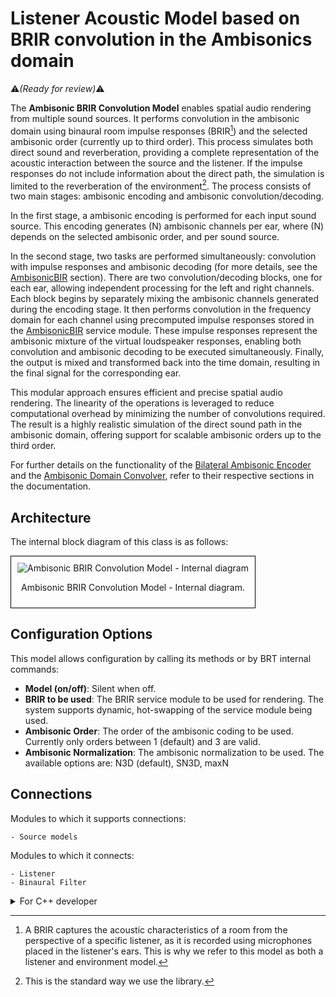 # Listener Acoustic Model based on BRIR convolution in the Ambisonics domain

:warning:*(Ready for review)*:warning:

The **Ambisonic BRIR Convolution Model** enables spatial audio rendering from multiple sound sources. It performs convolution in the ambisonic domain using binaural room impulse responses (BRIR[^1]) and the selected ambisonic order (currently up to third order). This process simulates both direct sound and reverberation, providing a complete representation of the acoustic interaction between the source and the listener. If the impulse responses do not include information about the direct path, the simulation is limited to the reverberation of the environment[^2]. The process consists of two main stages: ambisonic encoding and ambisonic convolution/decoding.

[^1]: A BRIR captures the acoustic characteristics of a room from the perspective of a specific listener, as it is recorded using microphones placed in the listener's ears. This is why we refer to this model as both a listener and environment model.
[^2]: This is the standard way we use the library.

In the first stage, a ambisonic encoding is performed for each input sound source. This encoding generates (N) ambisonic channels per ear, where (N) depends on the selected ambisonic order, and per sound source.

In the second stage, two tasks are performed simultaneously: convolution with impulse responses and ambisonic decoding (for more details, see the [AmbisonicBIR](../../service-modules/service-ambisonic-bir.md) section). 
There are two convolution/decoding blocks, one for each ear, allowing independent processing for the left and right channels. Each block begins by separately mixing the ambisonic channels generated during the encoding stage. It then performs convolution in the frequency domain for each channel using precomputed impulse responses stored in the [AmbisonicBIR](../../service-modules/service-ambisonic-bir.md) service module. These impulse responses represent the ambisonic mixture of the virtual loudspeaker responses, enabling both convolution and ambisonic decoding to be executed simultaneously.
Finally, the output is mixed and transformed back into the time domain, resulting in the final signal for the corresponding ear.

This modular approach ensures efficient and precise spatial audio rendering. The linearity of the operations is leveraged to reduce computational overhead by minimizing the number of convolutions required. The result is a highly realistic simulation of the direct sound path in the ambisonic domain, offering support for scalable ambisonic orders up to the third order.

For further details on the functionality of the [Bilateral Ambisonic Encoder](../../processing-modules/bilateral-ambisonic-encoder.md) and the [Ambisonic Domain Convolver](../../processing-modules/ambisonic-domain-convolver.md), refer to their respective sections in the documentation. 

## Architecture

The internal block diagram of this class is as follows:
<div style="border: 1px solid #000; padding: 10px; display: inline-block;">
    <img src="/BRT-Documentation/assets/sysmldiagrams/none.png" alt="Ambisonic BRIR Convolution Model - Internal diagram" style="display: block; margin: 0 auto;">
    <p style="text-align: center;">Ambisonic BRIR Convolution Model - Internal diagram.</p>
</div>

## Configuration Options

This model allows configuration by calling its methods or by BRT internal commands:

- **Model (on/off)**: Silent when off.
- **BRIR to be used**: The BRIR service module to be used for rendering. The system supports dynamic, hot-swapping of the service module being used.
- **Ambisonic Order**: The order of the ambisonic coding to be used. Currently only orders between 1 (default) and 3 are valid.
- **Ambisonic Normalization**: The ambisonic normalization to be used. The available options are: N3D (default), SN3D, maxN 

## Connections
Modules to which it supports connections: 

    - Source models    

Modules to which it connects:

    - Listener
    - Binaural Filter



<details>
<summary>For C++ developer</summary>

<ul>
<li><strong>File</strong>: /include/ListenerModels/ListenerAmbisonicEnvironmentBRIRModel.hpp</li>
<li><strong>Class name</strong>: CListenerAmbisonicEnvironmentBRIRModel</li>
<li><strong>Inheritance</strong>: CListenerModelBase</li>
<li><strong>Namespace</strong>: BRTListenerModel</li>
<li><strong>Classes that instance</strong>:
    <ul>
        <li>BRTProcessing::CAmbisonicDomainConvolverProcessor</li>
        <li>BRTProcessing::CBilateralAmbisonicEncoderProcessor</li>
    </ul>
</li>
</ul> 

<h2>Class inheritance diagram</h2>
<div style="border: 1px solid #000; padding: 10px; display: inline-block;">
    <img src="/BRT-Documentation/assets/sysmldiagrams/none.png" alt="ListenerAmbisonicEnvironmentBRIRModel class diagram" style="display: block; margin: 0 auto;">
    <p style="text-align: center;">ListenerAmbisonicEnvironmentBRIRModel class diagram.</p>
</div>
<br>

<h2>How to instantiate</h2>


```cpp
// Assuming that the ID of this listener model is contained in _listenerModelID.
brtManager.BeginSetup();
std::shared_ptr<BRTListenerModel::CListenerAmbisonicEnvironmentBRIRModel>listenerModel = brtManager.CreateListenerModel<BRTListenerModel::CListenerAmbisonicEnvironmentBRIRModel>(_listenerModelID);
brtManager.EndSetup();
if (listenerModel == nullptr) {
    // ERROR
}
```
<h2>How to connect</h2>
Connect it to a listener.

```cpp
// Assuming that the ID of this listener is contained in _listenerID and 
// that the ID of this listener model is contained in _listenerModelID.
std::shared_ptr<BRTBase::CListener> listener = brtManager.GetListener(_listenerID);
if (listener != nullptr) {
    brtManager.BeginSetup();
    bool control = listener->ConnectListenerModel(_listenerModelID);
    brtManager.EndSetup();
}
```

Connect a source model to it.

```cpp
// Assuming that the soundSource could be a ID(string) or a std::shared_ptr<BRTSourceModel::CSourceModelBase>;
std::shared_ptr<BRTListenerModel::CListenerModelBase> listenerModel = brtManager->GetListenerModel<BRTListenerModel::CListenerModelBase>(_listenerModelID);
if (listenerModel != nullptr) {			
	bool control = listenerModel->ConnectSoundSource(soundSource);
}

```


<h2>Public methods</h2>

```cpp
void EnableModel() override 
void DisableModel() override

bool SetAmbisonicOrder(int _ambisonicOrder) override
int GetAmbisonicOrder() override 

bool SetAmbisonicNormalization(Common::TAmbisonicNormalization _ambisonicNormalization) override 
bool SetAmbisonicNormalization(std::string _ambisonicNormalization) override 
Common::TAmbisonicNormalization GetAmbisonicNormalization() override 

bool SetHRBRIR(std::shared_ptr<BRTServices::CHRBRIR> _listenerBRIR) override
std::shared_ptr<BRTServices::CHRBRIR> GetHRBRIR() const override
void RemoveHRBRIR() override

bool ConnectSoundSource(std::shared_ptr<BRTSourceModel::CSourceModelBase> _source) override
bool ConnectSoundSource(const std::string & _sourceID) override
bool DisconnectSoundSource(std::shared_ptr<BRTSourceModel::CSourceModelBase> _source) override
bool DisconnectSoundSource(const std::string & _sourceID) override 

void ResetProcessorBuffers()
void UpdateCommand() override
```


</details>






